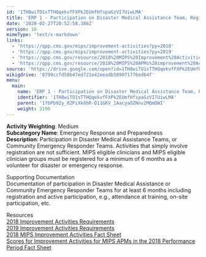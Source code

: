 ```yaml
---
id: '1TH8wiTO1sTTHQqekvfFXPk2EUmfHfspaGzVI7UiwLMA'
title: 'ERP 1 - Participation on Disaster Medical Assistance Team, Registered for 6 Months'
date: '2020-02-27T20:52:58.386Z'
version: 16
mimeType: 'text/x-markdown'
links:
  - 'https://qpp.cms.gov/mips/improvement-activities?py=2018'
  - 'https://qpp.cms.gov/mips/improvement-activities?py=2019'
  - 'https://qpp.cms.gov/resource/2018%20MIPS%20Improvement%20Activities%20Fact%20Sheet'
  - 'https://qpp.cms.gov/resource/2018%20MIPS%20APMs%20improvement%20Activities%20scores%20fact%20sheet'
source: 'https://drive.google.com/open?id=1TH8wiTO1sTTHQqekvfFXPk2EUmfHfspaGzVI7UiwLMA'
wikigdrive: '8799ccfd58b47ed721e42eeadb589071776ed64f'
menu:
  main:
    name: 'ERP 1 - Participation on Disaster Medical Assistance Team, Registered for 6 Months'
    identifier: '1TH8wiTO1sTTHQqekvfFXPk2EUmfHfspaGzVI7UiwLMA'
    parent: '1YbPb92y_0ZPiXk8hR-D11GKV_1AacyaOZNnv2MQmDWI'
    weight: 3190
---
```





**Activity Weighting**: Medium  
**Subcategory Name**: Emergency Response and Preparedness  
**Description**: Participation in Disaster Medical Assistance Teams, or Community Emergency Responder Teams. Activities that simply involve registration are not sufficient. MIPS eligible clinicians and MIPS eligible clinician groups must be registered for a minimum of 6 months as a volunteer for disaster or emergency response.




Supporting Documentation  
Documentation of participation in Disaster Medical Assistance or Community Emergency Responder Teams for at least 6 months including registration and active participation, e.g., attendance at training, on-site participation, etc.




Resources  
[2018 Improvement Activities Requirements](https://qpp.cms.gov/mips/improvement-activities?py=2018)  
[2019 Improvement Activities Requirements](https://qpp.cms.gov/mips/improvement-activities?py=2019)  
[2018 MIPS Improvement Activities Fact Sheet](https://qpp.cms.gov/resource/2018%20MIPS%20Improvement%20Activities%20Fact%20Sheet)  
[Scores for Improvement Activities for MIPS APMs in the 2018 Performance Period Fact Sheet](https://qpp.cms.gov/resource/2018%20MIPS%20APMs%20improvement%20Activities%20scores%20fact%20sheet)

